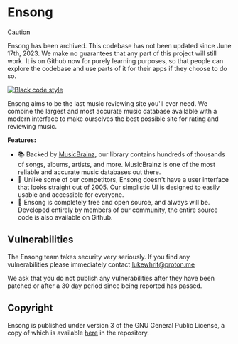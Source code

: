 # Ensong

> [!CAUTION]
> Ensong has been archived. This codebase has not been updated since June 17th, 2023. We make no guarantees that any part of this project will still work. It is on Github now for purely learning purposes, so that people can explore the codebase and use parts of it for their apps if they choose to do so.

[![Black code style](https://img.shields.io/badge/code%20style-black-000000.svg)](https://github.com/ambv/black)

Ensong aims to be the last music reviewing site you'll ever need. We combine the largest and most accurate music database available with a modern interface to make ourselves the best possible site for rating and reviewing music.

**Features:**

- 📚 Backed by [MusicBrainz](https://musicbrainz.org/), our library contains hundreds of thousands of songs, albums, artists, and more. MusicBrainz is one of the most reliable and accurate music databases out there.
- 🌱 Unlike some of our competitors, Ensong doesn't have a user interface that looks straight out of 2005. Our simplistic UI is designed to easily usable and accessible for everyone.
- 💸 Ensong is completely free and open source, and always will be. Developed entirely by members of our community, the entire source code is also available on Github.

## Vulnerabilities

The Ensong team takes security very seriously. If you find any vulnerabilities please immediately contact <lukewhrit@proton.me>

We ask that you do not publish any vulnerabilities after they have been patched or after a 30 day period since being reported has passed.

## Copyright

Ensong is published under version 3 of the GNU General Public License, a copy of which is available [here](LICENSE) in the repository.
